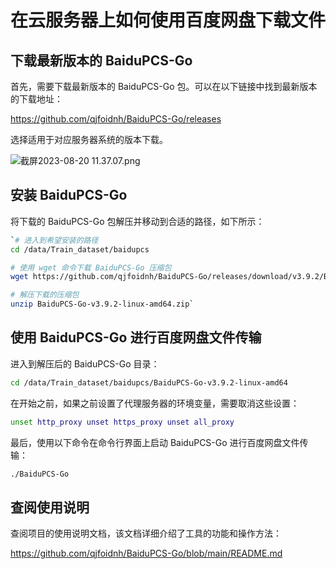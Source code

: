 # 在云服务器上如何使用百度网盘下载文件

## 下载最新版本的 BaiduPCS-Go

首先，需要下载最新版本的 BaiduPCS-Go 包。可以在以下链接中找到最新版本的下载地址：

<https://github.com/qjfoidnh/BaiduPCS-Go/releases>

选择适用于对应服务器系统的版本下载。

![截屏2023-08-20 11.37.07.png](https://lei-1306809548.cos.ap-shanghai.myqcloud.com/Obsidian/%E6%88%AA%E5%B1%8F2023-08-20%2011.37.07.png)

## 安装 BaiduPCS-Go

将下载的 BaiduPCS-Go 包解压并移动到合适的路径，如下所示：


```bash
`# 进入到希望安装的路径 
cd /data/Train_dataset/baidupcs  

# 使用 wget 命令下载 BaiduPCS-Go 压缩包 
wget https://github.com/qjfoidnh/BaiduPCS-Go/releases/download/v3.9.2/BaiduPCS-Go-v3.9.2-linux-amd64.zip 

# 解压下载的压缩包 
unzip BaiduPCS-Go-v3.9.2-linux-amd64.zip`
```

## 使用 BaiduPCS-Go 进行百度网盘文件传输

进入到解压后的 BaiduPCS-Go 目录：


```bash
cd /data/Train_dataset/baidupcs/BaiduPCS-Go-v3.9.2-linux-amd64
```

在开始之前，如果之前设置了代理服务器的环境变量，需要取消这些设置：

```bash
unset http_proxy unset https_proxy unset all_proxy
```

最后，使用以下命令在命令行界面上启动 BaiduPCS-Go 进行百度网盘文件传输：

```bash
./BaiduPCS-Go
```

## 查阅使用说明

查阅项目的使用说明文档，该文档详细介绍了工具的功能和操作方法：

<https://github.com/qjfoidnh/BaiduPCS-Go/blob/main/README.md>